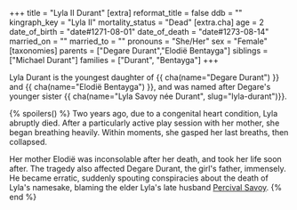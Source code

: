 +++
title = "Lyla II Durant"
[extra]
reformat_title = false
ddb = ""
kingraph_key = "Lyla II"
mortality_status = "Dead"
[extra.cha]
age = 2
date_of_birth = "date#1271-08-01"
date_of_death = "date#1273-08-14"
married_on = ""
married_to = ""
pronouns = "She/Her"
sex = "Female"
[taxonomies]
parents = ["Degare Durant","Elodië Bentayga"]
siblings = ["Michael Durant"]
families = ["Durant", "Bentayga"]
+++

Lyla Durant is the youngest daughter of {{ cha(name="Degare Durant") }} and 
{{ cha(name="Elodië Bentayga") }}, and was named after Degare's younger sister {{ cha(name="Lyla Savoy née Durant", slug="lyla-durant")}}.

{% spoilers() %}
Two years ago, due to a congenital heart condition, Lyla abruptly died. After a 
particularly active play session with her mother, she began breathing heavily. Within moments, she gasped her last breaths, then collapsed.

Her mother Elodië was inconsolable after her death, and took her life soon after. The
tragedy also affected Degare Durant, the girl's father, immensely. He became erratic,
suddenly spouting conspiracies about the death of Lyla's namesake, blaming the elder 
Lyla's late husband [Percival Savoy](@/characters/percival-savoy.md). 
{% end %}
